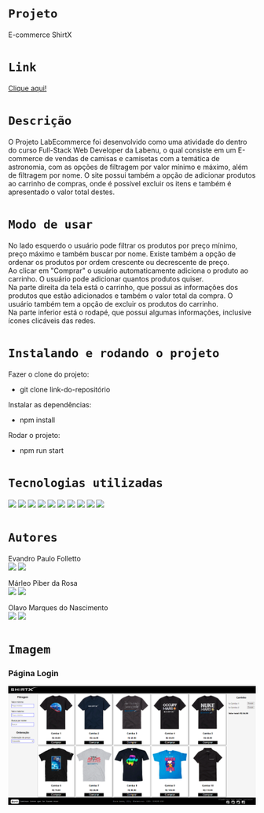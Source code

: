 # `Projeto`
E-commerce ShirtX

# `Link`
[Clique aqui!](https://shirtx-alves.surge.sh/)

# `Descrição`
O Projeto LabEcommerce foi desenvolvido como uma atividade do dentro do curso Full-Stack Web Developer da Labenu, o qual consiste em um E-commerce de vendas de camisas e camisetas com a temática de astronomia, com as opções de filtragem por valor mínimo e máximo, além de filtragem por nome. O site possui também a opção de adicionar produtos ao carrinho de compras, onde é possível excluir os itens e também é apresentado o valor total destes.

# `Modo de usar`
No lado esquerdo o usuário pode filtrar os produtos por preço mínimo, preço máximo e também buscar por nome. Existe também a opção de ordenar os produtos por ordem crescente ou decrescente de preço.
</br>
Ao clicar em "Comprar" o usuário automaticamente adiciona o produto ao carrinho. O usuário pode adicionar quantos produtos quiser.
</br>
Na parte direita da tela está o carrinho, que possui as informações dos produtos que estão adicionados e também o valor total da compra. O usuário também tem a opção de excluir os produtos do carrinho.
</br>
Na parte inferior está o rodapé, que possui algumas informações, inclusive ícones clicáveis das redes.

# `Instalando e rodando o projeto`
Fazer o clone do projeto:
- git clone link-do-repositório

Instalar as dependências:
- npm install

Rodar o projeto:
- npm run start

# `Tecnologias utilizadas`
<div>
<img src="https://img.shields.io/badge/Visual_Studio_Code-0078D4?style=for-the-badge&logo=visual%20studio%20code&logoColor=white">
<img src="https://img.shields.io/badge/JavaScript-F7DF1E?style=for-the-badge&logo=javascript&logoColor=black">
<img src="https://img.shields.io/badge/React-20232A?style=for-the-badge&logo=react&logoColor=61DAFB">
<img src="https://img.shields.io/badge/HTML5-E34F26?style=for-the-badge&logo=html5&logoColor=white">
<img src="https://img.shields.io/badge/CSS-239120?&style=for-the-badge&logo=css3&logoColor=white">
<img src="https://img.shields.io/badge/styled--components-DB7093?style=for-the-badge&logo=styled-components&logoColor=white">
<img src="https://img.shields.io/badge/GIT-E44C30?style=for-the-badge&logo=git&logoColor=white">
<img src="https://img.shields.io/badge/GitHub-100000?style=for-the-badge&logo=github&logoColor=white">
<img src="https://img.shields.io/badge/Markdown-000000?style=for-the-badge&logo=markdown&logoColor=white">
<img src="https://img.shields.io/badge/Slack-4A154B?style=for-the-badge&logo=slack&logoColor=white">
</div>

# `Autores`

Evandro Paulo Folletto
</br>
<a href="https://www.linkedin.com/in/evandrofolletto/"><img src="https://img.shields.io/badge/LinkedIn-0077B5?style=for-the-badge&logo=linkedin&logoColor=white"></a> <a href="https://github.com/epfolletto"><img src="https://img.shields.io/badge/GitHub-100000?style=for-the-badge&logo=github&logoColor=white"></a> 
</br>

Márleo Piber da Rosa
</br>
<a href="https://www.linkedin.com/in/marleopiber/"><img src="https://img.shields.io/badge/LinkedIn-0077B5?style=for-the-badge&logo=linkedin&logoColor=white"></a> <a href="https://github.com/Joserobinaldo"><img src="https://img.shields.io/badge/GitHub-100000?style=for-the-badge&logo=github&logoColor=white"></a>
</br>

Olavo Marques do Nascimento
</br>
<a href="https://www.linkedin.com/in/olavo-marques-6421ab123/"><img src="https://img.shields.io/badge/LinkedIn-0077B5?style=for-the-badge&logo=linkedin&logoColor=white"></a> <a href="https://github.com/Olavo-marques"><img src="https://img.shields.io/badge/GitHub-100000?style=for-the-badge&logo=github&logoColor=white"></a>

# `Imagem`
### Página Login
<img src="./src/components/img/Site_2.png"/>
